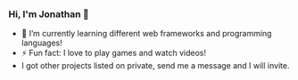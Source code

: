 ### Hi, I'm Jonathan 👋

- 🌱 I’m currently learning different web frameworks and programming languages!
- ⚡ Fun fact: I love to play games and watch videos!
- I got other projects listed on private, send me a message and I will invite.

